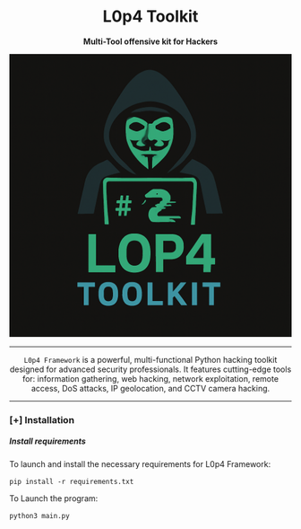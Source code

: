 <h1 align="center"> L0p4 Toolkit </h1>
<p align="center"><b>Multi-Tool offensive kit for Hackers</b></p>
<p align="center">
  <img src="https://github.com/HaxL0p4/L0p4-Framework/blob/main/lt.png">
</p>

---

<p align="center">
  <code>L0p4 Framework</code> is a powerful, multi-functional Python hacking toolkit designed for advanced security professionals. It features cutting-edge tools for: information gathering, web hacking, network exploitation, remote access, DoS attacks, IP geolocation, and CCTV camera hacking.
</p>

---
### [+] Installation

##### Install requirements

To launch and install the necessary requirements for L0p4 Framework:
      
    pip install -r requirements.txt

To Launch the program:
    
    python3 main.py
